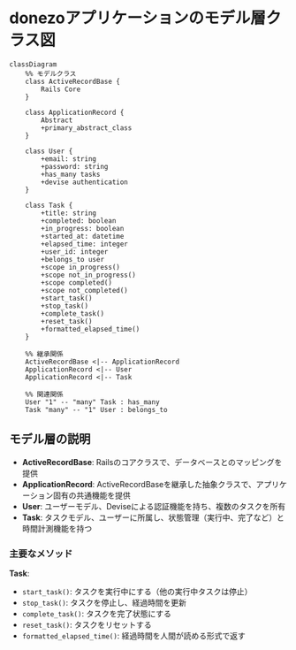 # donezoアプリケーションのモデル層クラス図

```mermaid
classDiagram
    %% モデルクラス
    class ActiveRecordBase {
        Rails Core
    }

    class ApplicationRecord {
        Abstract
        +primary_abstract_class
    }

    class User {
        +email: string
        +password: string
        +has_many tasks
        +devise authentication
    }

    class Task {
        +title: string
        +completed: boolean
        +in_progress: boolean
        +started_at: datetime
        +elapsed_time: integer
        +user_id: integer
        +belongs_to user
        +scope in_progress()
        +scope not_in_progress()
        +scope completed()
        +scope not_completed()
        +start_task()
        +stop_task()
        +complete_task()
        +reset_task()
        +formatted_elapsed_time()
    }

    %% 継承関係
    ActiveRecordBase <|-- ApplicationRecord
    ApplicationRecord <|-- User
    ApplicationRecord <|-- Task

    %% 関連関係
    User "1" -- "many" Task : has_many
    Task "many" -- "1" User : belongs_to
```

## モデル層の説明

- **ActiveRecordBase**: Railsのコアクラスで、データベースとのマッピングを提供
- **ApplicationRecord**: ActiveRecordBaseを継承した抽象クラスで、アプリケーション固有の共通機能を提供
- **User**: ユーザーモデル、Deviseによる認証機能を持ち、複数のタスクを所有
- **Task**: タスクモデル、ユーザーに所属し、状態管理（実行中、完了など）と時間計測機能を持つ

### 主要なメソッド

**Task**:
- `start_task()`: タスクを実行中にする（他の実行中タスクは停止）
- `stop_task()`: タスクを停止し、経過時間を更新
- `complete_task()`: タスクを完了状態にする
- `reset_task()`: タスクをリセットする
- `formatted_elapsed_time()`: 経過時間を人間が読める形式で返す

